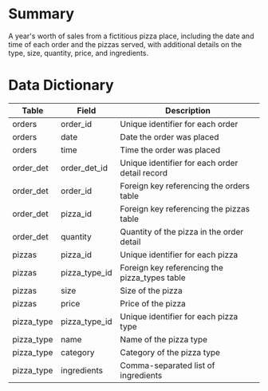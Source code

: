 # Summary
A year's worth of sales from a fictitious pizza place, including the date and time of each order and the pizzas served, with additional details on the type, size, quantity, price, and ingredients.

# Data Dictionary
| Table      | Field         | Description                                     |
|------------|---------------|-------------------------------------------------|
| orders     | order\_id     | Unique identifier for each order                |
| orders     | date          | Date the order was placed                       |
| orders     | time          | Time the order was placed                       |
| order\_det | order\_det\_id | Unique identifier for each order detail record |
| order\_det | order\_id     | Foreign key referencing the orders table       |
| order\_det | pizza\_id     | Foreign key referencing the pizzas table       |
| order\_det | quantity      | Quantity of the pizza in the order detail      |
| pizzas     | pizza\_id     | Unique identifier for each pizza                |
| pizzas     | pizza\_type\_id | Foreign key referencing the pizza\_types table   |
| pizzas     | size          | Size of the pizza                               |
| pizzas     | price         | Price of the pizza                              |
| pizza\_type | pizza\_type\_id | Unique identifier for each pizza type          |
| pizza\_type | name          | Name of the pizza type                          |
| pizza\_type | category      | Category of the pizza type                      |
| pizza\_type | ingredients   | Comma-separated list of ingredients            |
